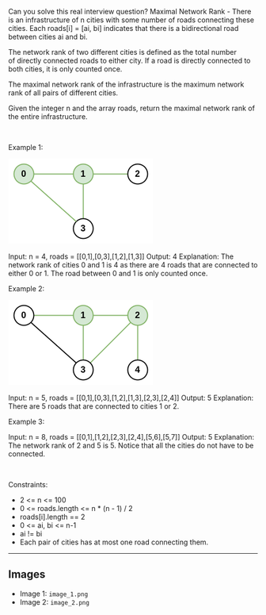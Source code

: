 Can you solve this real interview question? Maximal Network Rank - There is an infrastructure of n cities with some number of roads connecting these cities. Each roads[i] = [ai, bi] indicates that there is a bidirectional road between cities ai and bi.

The network rank of two different cities is defined as the total number of directly connected roads to either city. If a road is directly connected to both cities, it is only counted once.

The maximal network rank of the infrastructure is the maximum network rank of all pairs of different cities.

Given the integer n and the array roads, return the maximal network rank of the entire infrastructure.

 

Example 1:

![Example 1](./image_1.png)


Input: n = 4, roads = [[0,1],[0,3],[1,2],[1,3]]
Output: 4
Explanation: The network rank of cities 0 and 1 is 4 as there are 4 roads that are connected to either 0 or 1. The road between 0 and 1 is only counted once.


Example 2:

![Example 2](./image_2.png)


Input: n = 5, roads = [[0,1],[0,3],[1,2],[1,3],[2,3],[2,4]]
Output: 5
Explanation: There are 5 roads that are connected to cities 1 or 2.


Example 3:


Input: n = 8, roads = [[0,1],[1,2],[2,3],[2,4],[5,6],[5,7]]
Output: 5
Explanation: The network rank of 2 and 5 is 5. Notice that all the cities do not have to be connected.


 

Constraints:

 * 2 <= n <= 100
 * 0 <= roads.length <= n * (n - 1) / 2
 * roads[i].length == 2
 * 0 <= ai, bi <= n-1
 * ai != bi
 * Each pair of cities has at most one road connecting them.

---

## Images

- Image 1: `image_1.png`
- Image 2: `image_2.png`
